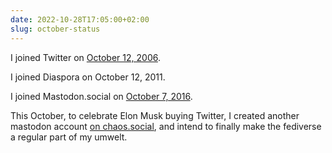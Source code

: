 ```yaml
---
date: 2022-10-28T17:05:00+02:00
slug: october-status
---
```


I joined Twitter on [October 12, 2006](https://twitter.com/gerwitz/status/42232).

I joined Diaspora on October 12, 2011.

I joined Mastodon.social on [October 7, 2016](https://mastodon.social/@gerwitz/18375).

This October, to celebrate Elon Musk buying Twitter, I created another mastodon account [on chaos.social](https://chaos.social/@gerwitz/109246187540725240), and intend to finally make the fediverse a regular part of my umwelt.
